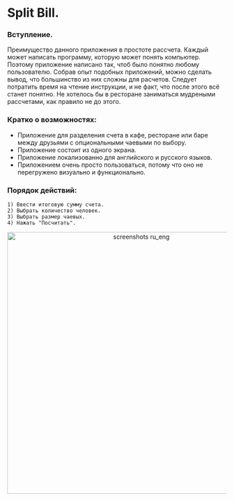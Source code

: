# Split Bill.

### Вступление.
Преимущество данного приложения в простоте рассчета. Каждый может написать программу, которую может понять компьютер. Поэтому  приложение написано так,                 чтоб было понятно любому пользователю. Собрав опыт подобных приложений, можно сделать вывод, что большинство из них сложны для расчетов. Следует потратить время на чтение инструкции, и не факт, что после этого всё станет понятно. Не хотелось бы в ресторане заниматься мудреными рассчетами, как правило не до этого. 

### Кратко о возможностях:
- Приложение для разделения счета в кафе, ресторане или баре между друзьями с опциональными чаевыми по выбору.
- Приложение состоит из одного экрана.
- Приложение локализованно для английского и русского языков.
- Приложением очень просто пользоваться, потому что оно не перегружено визуально и функционально.

### Порядок действий:
    1) Ввести итоговую сумму счета.
    2) Выбрать количество человек.
    3) Выбрать размер чаевых.
    4) Нажать "Посчитать".

<p align="center">
<img src="https://github.com/iamalexmih/SplitCheck/blob/main/Screenshot/screenshots%20ru_eng.png" 
alt="screenshots ru_eng" width="600" />
</p>
